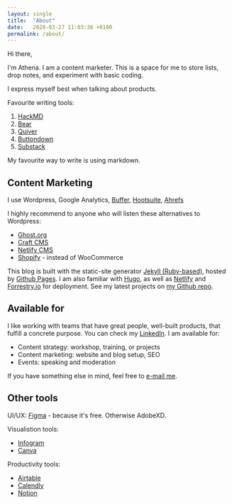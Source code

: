 ```yaml
---
layout: single
title:  "About"
date:   2020-03-27 11:03:36 +0100
permalink: /about/
---
```

Hi there,

I'm Athena. I am a content marketer. This is a space for me to store lists, drop notes, and experiment with basic coding. 

I express myself best when talking about products. 

Favourite writing tools:
1. [HackMD](https://hackmd.io)
2. [Bear](https://bear.app/)
3. [Quiver](https://happenapps.com/#quiver)
4. [Buttondown](https://buttondown.email/athena)
5. [Substack](https://elsewhere.substack.com)

My favourite way to write is using markdown. 

## Content Marketing
I use Wordpress, Google Analytics, [Buffer](https://buffer.com), [Hootsuite](https://hootsuite.com), [Ahrefs](https://ahrefs.com)

I highly recommend to anyone who will listen these alternatives to Wordpress:
- [Ghost.org](https://ghost.org)
- [Craft CMS](https://craftcms.com)
- [Netlify CMS](https://www.netlifycms.org/)
- [Shopify](https://shopify.com) - instead of WooCommerce

This blog is built with the static-site generator [Jekyll (Ruby-based)](jekyllrb.com/), hosted by [Github Pages](https://pages.github.com/). 
I am also familiar with [Hugo](https://gohugo.io/getting-started/quick-start/), as well as [Netlify](netlify.app) and [Forrestry.io](https://forestry.io/) for deployment. See my latest projects on [my Github repo][jekyll-gh]. 

## Available for 
I like working with teams that have great people, well-built products, that fulfill a concrete purpose. You can check my [LinkedIn][linkedin]. I am available for:

- Content strategy: workshop, training, or projects
- Content marketing: website and blog setup, SEO
- Events: speaking and moderation 


If you have something else in mind, feel free to [e-mail me](mailto:athen@piccoloportfolios.com).


## Other tools 

UI/UX: [Figma](figma.com/) - because it's free. Otherwise AdobeXD.

Visualistion tools:
- [Infogram](https://infogram.com/)
- [Canva](https://canva.co)

Productivity tools:
- [Airtable](https://airtable.com)
- [Calendly](calendly.com/athena-lam/)
- [Notion](https://notion.so)


[linkedin]: https://www.linkedin.com/in/athenaylam/
[twitter]:   https://twitter.com/shenchingtou
[jekyll-gh]: https://github.com/shenchingtou/
